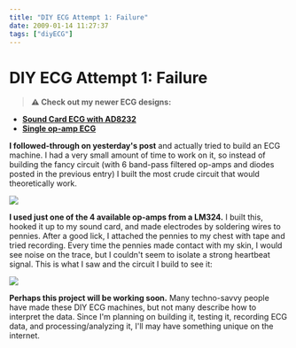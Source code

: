 ```yaml
---
title: "DIY ECG Attempt 1: Failure"
date: 2009-01-14 11:27:37
tags: ["diyECG"]
---
```


# DIY ECG Attempt 1: Failure

> **⚠️ Check out my newer ECG designs:** 
* [**Sound Card ECG with AD8232**](https://swharden.com/blog/2019-03-15-sound-card-ecg-with-ad8232/)
* [**Single op-amp ECG**](https://swharden.com/blog/2016-08-08-diy-ecg-with-1-op-amp/)

__I followed-through on yesterday's post__ and actually tried to build an ECG machine. I had a very small amount of time to work on it, so instead of building the fancy circuit (with 6 band-pass filtered op-amps and diodes posted in the previous entry) I built the most crude circuit that would theoretically work.

<div class="text-center img-border">

![](opampecg.gif)

</div>

__I used just one of the 4 available op-amps from a LM324.__ I built this, hooked it up to my sound card, and made electrodes by soldering wires to pennies. After a good lick, I attached the pennies to my chest with tape and tried recording. Every time the pennies made contact with my skin, I would see noise on the trace, but I couldn't seem to isolate a strong heartbeat signal. This is what I saw and the circuit I build to see it:

<div class="text-center img-border">

[![](noise_thumb.jpg)](noise.png)

</div>

__Perhaps this project will be working soon.__ Many techno-savvy people have made these DIY ECG machines, but not many describe how to interpret the data. Since I'm planning on building it, testing it, recording ECG data, and processing/analyzing it, I'll may have something unique on the internet.

